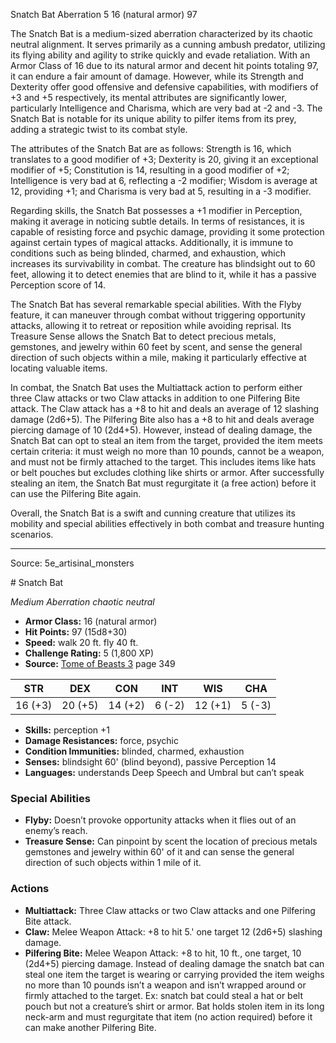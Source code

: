 <MonsterName/>Snatch Bat</MonsterName>
<CreatureType/>Aberration</CreatureType>
<CR/>5</CR>
<AC/>16 (natural armor)</AC>
<HP/>97</HP>
<summary>The Snatch Bat is a medium-sized aberration characterized by its chaotic neutral alignment. It serves primarily as a cunning ambush predator, utilizing its flying ability and agility to strike quickly and evade retaliation. With an Armor Class of 16 due to its natural armor and decent hit points totaling 97, it can endure a fair amount of damage. However, while its Strength and Dexterity offer good offensive and defensive capabilities, with modifiers of +3 and +5 respectively, its mental attributes are significantly lower, particularly Intelligence and Charisma, which are very bad at -2 and -3. The Snatch Bat is notable for its unique ability to pilfer items from its prey, adding a strategic twist to its combat style.</summary>

<detail>

The attributes of the Snatch Bat are as follows: Strength is 16, which translates to a good modifier of +3; Dexterity is 20, giving it an exceptional modifier of +5; Constitution is 14, resulting in a good modifier of +2; Intelligence is very bad at 6, reflecting a -2 modifier; Wisdom is average at 12, providing +1; and Charisma is very bad at 5, resulting in a -3 modifier. 

Regarding skills, the Snatch Bat possesses a +1 modifier in Perception, making it average in noticing subtle details. In terms of resistances, it is capable of resisting force and psychic damage, providing it some protection against certain types of magical attacks. Additionally, it is immune to conditions such as being blinded, charmed, and exhaustion, which increases its survivability in combat. The creature has blindsight out to 60 feet, allowing it to detect enemies that are blind to it, while it has a passive Perception score of 14.

The Snatch Bat has several remarkable special abilities. With the Flyby feature, it can maneuver through combat without triggering opportunity attacks, allowing it to retreat or reposition while avoiding reprisal. Its Treasure Sense allows the Snatch Bat to detect precious metals, gemstones, and jewelry within 60 feet by scent, and sense the general direction of such objects within a mile, making it particularly effective at locating valuable items.

In combat, the Snatch Bat uses the Multiattack action to perform either three Claw attacks or two Claw attacks in addition to one Pilfering Bite attack. The Claw attack has a +8 to hit and deals an average of 12 slashing damage (2d6+5). The Pilfering Bite also has a +8 to hit and deals average piercing damage of 10 (2d4+5). However, instead of dealing damage, the Snatch Bat can opt to steal an item from the target, provided the item meets certain criteria: it must weigh no more than 10 pounds, cannot be a weapon, and must not be firmly attached to the target. This includes items like hats or belt pouches but excludes clothing like shirts or armor. After successfully stealing an item, the Snatch Bat must regurgitate it (a free action) before it can use the Pilfering Bite again. 

Overall, the Snatch Bat is a swift and cunning creature that utilizes its mobility and special abilities effectively in both combat and treasure hunting scenarios.</detail>



---

Source: 5e_artisinal_monsters

<statblock>
# Snatch Bat

*Medium* *Aberration* *chaotic neutral*

- **Armor Class:** 16 (natural armor)
- **Hit Points:** 97 (15d8+30)
- **Speed:** walk 20 ft. fly 40 ft.
- **Challenge Rating:** 5 (1,800 XP)
- **Source:** [Tome of Beasts 3](https://koboldpress.com/kpstore/product/tome-of-beasts-3-for-5th-edition/) page 349

| STR | DEX | CON | INT | WIS | CHA |
| --- | --- | --- | --- | --- | --- |
| 16 (+3) | 20 (+5) | 14 (+2) | 6 (-2) | 12 (+1) | 5 (-3) |

- **Skills:** perception +1
- **Damage Resistances:** force, psychic
- **Condition Immunities:** blinded, charmed, exhaustion
- **Senses:** blindsight 60' (blind beyond), passive Perception 14
- **Languages:** understands Deep Speech and Umbral but can’t speak

### Special Abilities

- **Flyby:** Doesn’t provoke opportunity attacks when it flies out of an enemy’s reach.
- **Treasure Sense:** Can pinpoint by scent the location of precious metals gemstones and jewelry within 60' of it and can sense the general direction of such objects within 1 mile of it.

### Actions

- **Multiattack:** Three Claw attacks or two Claw attacks and one Pilfering Bite attack.
- **Claw:** Melee Weapon Attack: +8 to hit 5.' one target 12 (2d6+5) slashing damage.
- **Pilfering Bite:** Melee Weapon Attack: +8 to hit, 10 ft., one target, 10 (2d4+5) piercing damage. Instead of dealing damage the snatch bat can steal one item the target is wearing or carrying provided the item weighs no more than 10 pounds isn’t a weapon and isn’t wrapped around or firmly attached to the target. Ex: snatch bat could steal a hat or belt pouch but not a creature’s shirt or armor. Bat holds stolen item in its long neck-arm and must regurgitate that item (no action required) before it can make another Pilfering Bite.


</statblock>


